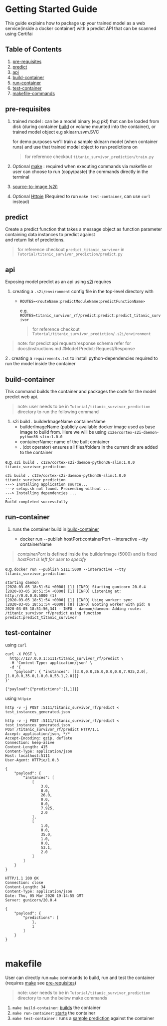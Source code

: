 # Getting Started Guide  
  
This guide explains how to package up your trained model as a web service(inside a docker container) with a predict API that can be scanned using Certifai
  
  
## Table of Contents  
1. [pre-requisites](#pre-requisites)   
2. [predict](#predict)  
3. [api](#api)  
4. [build-container](#build-container)  
5. [run-container](#run-container)  
5. [test-container](#test-container) 
6. [makefile-commands](#makefile)
  
## pre-requisites  
  
1. trained model : can be a model binary (e.g pkl) that can be loaded from disk (during container [build](#build-container) or volume mounted into the container), or <br>
trained model object e.g sklearn.svm.SVC <br> 

    for demo purposes we'll train a sample sklearn model (when container runs) and use that trained model object to run predictions on
   > for reference checkout `titanic_survivor_prediction/train.py`

2. Optional [make](https://www.gnu.org/software/make/) : required when executing commands via makefile or user can choose to run (copy/paste) the commands directly in the terminal

3. [source-to-image (s2i)](https://github.com/openshift/source-to-image)  

4. Optional [Httpie](https://httpie.org/) (Required to run `make test-container`, can use `curl` instead)   

  
## predict     
 Create a predict function that takes a message object as function parameter containing data instances to predict against   
and return list of predictions. 

> for reference checkout `predict_titanic_survivor` in `Tutorial/titanic_survivor_prediction/predict.py`  
  

##  api
  
Exposing model predict as an api using [s2i](https://github.com/openshift/source-to-image) requires  
  
1. creating a `.s2i/environment` config file in the top-level directory with
   * `ROUTES=<routeName:predictModuleName:predictFunctionName>`  
   
     e.g. `ROUTES=titanic_survivor_rf/predict:predict:predict_titanic_survivor`
     
        > for reference checkout `Tutorial/titanic_survivor_prediction/.s2i/environment`
 
> note: for predict api request/response schema refer for docs/instructions.md #Model Predict: Request/Response

  
  
2 . creating a `requirements.txt` to install python-dependencies required to run the model inside the container


## build-container 

This command builds the container and packages the code for the model predict web api.

>note: user needs to be in `Tutorial/titanic_survivor_prediction` directory to run the following command

1. s2i build . builderImageName containerName 
   * builderImageName (publicly available docker image used as base image to build from. Here we will be using `c12e/cortex-s2i-daemon-python36-slim:1.0.0`  
   * containerName: name of the built container
   * . (dot operator) ensures all files/folders in the current dir are added to the container
  
e.g. 
`s2i build . c12e/cortex-s2i-daemon-python36-slim:1.0.0 titanic_survivor_prediction`  
 
```
s2i build . c12e/cortex-s2i-daemon-python36-slim:1.0.0 titanic_survivor_prediction
---> Installing application source...
---> setup.sh not found. Proceeding without ...
---> Installing dependencies ...
...
Build completed successfully
``` 
 
## run-container  

1. runs the container build in [build-container](##build-container)  
  
   * docker run --publish hostPort:containerPort --interactive --tty containerName  
  
> *containerPort* is defined inside the builderImage (5000) and is fixed <br> 
> *hostPort is left for user to specify*
>
 e.g. `docker run --publish 5111:5000 --interactive --tty titanic_survivor_prediction`  
  
```
starting daemon
[2020-03-05 18:51:54 +0000] [1] [INFO] Starting gunicorn 20.0.4
[2020-03-05 18:51:54 +0000] [1] [INFO] Listening at: http://0.0.0.0:5000 (1)
[2020-03-05 18:51:54 +0000] [1] [INFO] Using worker: sync
[2020-03-05 18:51:54 +0000] [8] [INFO] Booting worker with pid: 8
2020-03-05 18:51:56,341 - INFO - daemon/daemon: Adding route: /titanic_survivor_rf/predict using function predict:predict_titanic_survivor
```  
  
## test-container
  
using `curl`  
  
```  
curl -X POST \
  http://127.0.0.1:5111/titanic_survivor_rf/predict \
  -H 'Content-Type: application/json' \
  -d '{
    "payload": { "instances": [[3.0,0.0,26.0,0.0,0.0,7.925,2.0],[1.0,0.0,35.0,1.0,0.0,53.1,2.0]]}
}'
```  

`{"payload":{"predictions":[1,1]}}`

using `httpie`  
  
`http -v -j POST :5111/titanic_survivor_rf/predict < test_instances_generated.json`

```
http -v -j POST :5111/titanic_survivor_rf/predict < test_instances_generated.json
POST /titanic_survivor_rf/predict HTTP/1.1
Accept: application/json, */*
Accept-Encoding: gzip, deflate
Connection: keep-alive
Content-Length: 415
Content-Type: application/json
Host: localhost:5111
User-Agent: HTTPie/1.0.3

{
    "payload": {
        "instances": [
            [
                3.0,
                0.0,
                26.0,
                0.0,
                0.0,
                7.925,
                2.0
            ],
            [
                1.0,
                0.0,
                35.0,
                1.0,
                0.0,
                53.1,
                2.0
            ]
        ]
    }
}

HTTP/1.1 200 OK
Connection: close
Content-Length: 34
Content-Type: application/json
Date: Thu, 05 Mar 2020 19:14:55 GMT
Server: gunicorn/20.0.4

{
    "payload": {
        "predictions": [
            1,
            1
        ]
    }
}


```


# makefile

User can directly run `make` commands to build, run and test the container (requires [make](https://www.gnu.org/software/make/) see [pre-requisites](#pre-requisites))

>note: user needs to be in `Tutorial/titanic_survivor_prediction` directory to run the below make commands


1. `make build-container`: [builds](#build-container) the container
2. `make run-container`:  [starts](#run-container) the container
3. `make test-container` : runs a [sample prediction](#test-container) against the container

